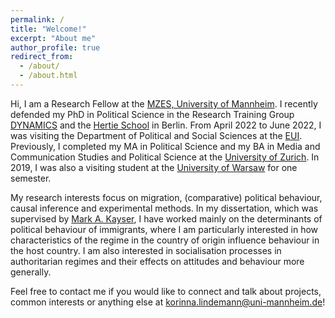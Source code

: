 ```yaml
---
permalink: /
title: "Welcome!"
excerpt: "About me"
author_profile: true
redirect_from: 
  - /about/
  - /about.html
---
```

  
Hi, I am a Research Fellow at the [MZES, University of Mannheim](https://www.mzes.uni-mannheim.de/d7/en). I recently defended my PhD in Political Science in the Research Training Group [DYNAMICS](https://www.sowi.hu-berlin.de/en/dynamics/) and the [Hertie School](https://www.hertie-school.org/en/) in Berlin. From April 2022 to June 2022, I was visiting the Department of Political and Social Sciences at the [EUI](https://www.eui.eu/en/home). Previously, I completed my MA in Political Science and my BA in Media and Communication Studies and Political Science at the [University of Zurich](https://www.uzh.ch/cmsssl/en.html). In 2019, I was also a visiting student at the [University of Warsaw](https://en.uw.edu.pl/) for one semester. 

My research interests focus on migration, (comparative) political behaviour, causal inference and experimental methods. In my dissertation, which was supervised by [Mark A. Kayser](http://mark-kayser.com/), I have worked mainly on the determinants of political behaviour of immigrants, where I am particularly interested in how characteristics of the regime in the country of origin influence behaviour in the host country. I am also interested in socialisation processes in authoritarian regimes and their effects on attitudes and behaviour more generally. 

Feel free to contact me if you would like to connect and talk about projects, common interests or anything else at [korinna.lindemann@uni-mannheim.de](mailto:korinna.lindemann@uni-mannheim.de)! 
  
  
  
